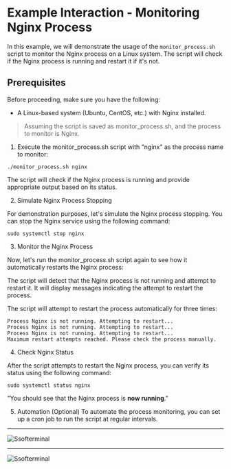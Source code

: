 # Example Interaction - Monitoring Nginx Process

In this example, we will demonstrate the usage of the `monitor_process.sh` script to monitor the Nginx process on a Linux system. The script will check if the Nginx process is running and restart it if it's not.

## Prerequisites

Before proceeding, make sure you have the following:

- A Linux-based system (Ubuntu, CentOS, etc.) with Nginx installed.

> Assuming the script is saved as monitor_process.sh, and the process to monitor is Nginx.

1. Execute the monitor_process.sh script with "nginx" as the process name to monitor:

```
./monitor_process.sh nginx
```

The script will check if the Nginx process is running and provide appropriate output based on its status.

2. Simulate Nginx Process Stopping

For demonstration purposes, let's simulate the Nginx process stopping. You can stop the Nginx service using the following command:

```
sudo systemctl stop nginx
```

3. Monitor the Nginx Process

Now, let's run the monitor_process.sh script again to see how it automatically restarts the Nginx process:

The script will detect that the Nginx process is not running and attempt to restart it. It will display messages indicating the attempt to restart the process.

The script will attempt to restart the process automatically for three times:

```
Process Nginx is not running. Attempting to restart...
Process Nginx is not running. Attempting to restart...
Process Nginx is not running. Attempting to restart...
Maximum restart attempts reached. Please check the process manually.

```

4. Check Nginx Status

After the script attempts to restart the Nginx process, you can verify its status using the following command:

```
sudo systemctl status nginx
```

"You should see that the Nginx process is **now running**."

5. Automation (Optional)
   To automate the process monitoring, you can set up a cron job to run the script at regular intervals.




-------------------------------------------------------------------------------------------------------------------------------------------




![Ssofterminal](https://github.com/prajwalpd7/BashBlaze-7-Days-of-Bash-Scripting-Challenge/assets/71492927/4939241c-66f7-4445-bab5-6e8e8faa9d3f)

-------------------------------------------------------------------------------------------------------------------------------------------

![Ssofterminal](https://github.com/prajwalpd7/BashBlaze-7-Days-of-Bash-Scripting-Challenge/assets/71492927/b54073b7-2ba6-4727-8d74-bb64a25b273e)

